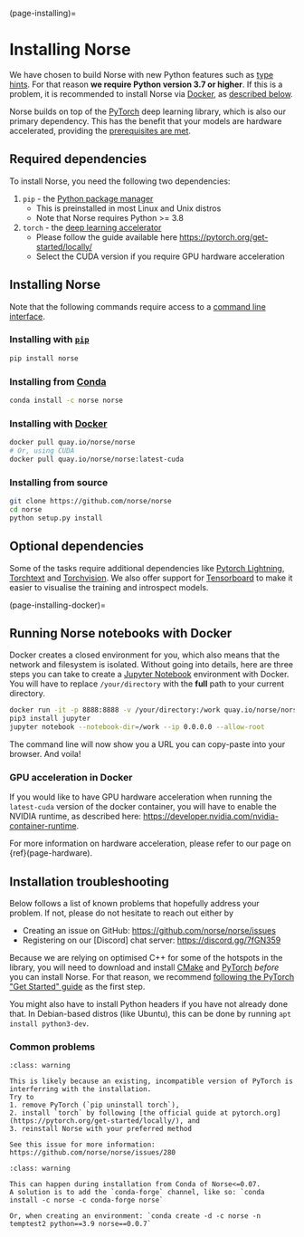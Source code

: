 (page-installing)=

# Installing Norse

We have chosen to build Norse with new Python features such as [type hints](https://docs.python.org/3/whatsnew/3.7.html#whatsnew37-pep560).
For that reason **we require Python version 3.7 or higher**. 
If this is a problem, it is recommended to install Norse via [Docker](https://en.wikipedia.org/wiki/Docker_(software)), as [described below](page-installing-docker).

Norse builds on top of the [PyTorch](https://pytorch.org/) deep learning library, which is also our primary dependency.
This has the benefit that your models are hardware accelerated, providing the [prerequisites are met](https://pytorch.org/get-started/locally/).

## Required dependencies

To install Norse, you need the following two dependencies:
1. `pip` - the [Python package manager](https://pypi.org/project/pip/)
   * This is preinstalled in most Linux and Unix distros
   * Note that Norse requires Python >= 3.8
2. `torch` - the [deep learning accelerator](https://pytorch.org/get-started/locally/)
   * Please follow the guide available here https://pytorch.org/get-started/locally/
   * Select the CUDA version if you require GPU hardware acceleration
  
## Installing Norse

Note that the following commands require access to a 
[command line interface](https://en.wikipedia.org/wiki/Command-line_interface).

### Installing with [`pip`](https://pypi.org/project/pip/)
```bash
pip install norse
```

### Installing from [Conda](https://docs.conda.io/en/latest/)
```bash
conda install -c norse norse
```

### Installing with [Docker](https://en.wikipedia.org/wiki/Docker_(software))
```bash
docker pull quay.io/norse/norse
# Or, using CUDA
docker pull quay.io/norse/norse:latest-cuda
```

### Installing from source
```bash
git clone https://github.com/norse/norse
cd norse
python setup.py install
```


## Optional dependencies

Some of the tasks require additional dependencies like [Pytorch Lightning](https://pytorchlightning.ai/), [Torchtext](https://pytorch.org/text/stable/index.html) and [Torchvision](https://pytorch.org/docs/stable/torchvision/index.html).
We also offer support for [Tensorboard](https://pytorch.org/docs/stable/tensorboard.html) to make it easier to visualise the training and introspect models.

(page-installing-docker)=
## Running Norse notebooks with Docker

Docker creates a closed environment for you, which also means that the network and
filesystem is isolated. Without going into details, here are three steps you can
take to create a [Jupyter Notebook](https://jupyter.org/) environment with
Docker. You will have to replace `/your/directory` with the **full** path to
your current directory.

```bash
docker run -it -p 8888:8888 -v /your/directory:/work quay.io/norse/norse bash
pip3 install jupyter
jupyter notebook --notebook-dir=/work --ip 0.0.0.0 --allow-root
```

The command line will now show you a URL you can copy-paste into your browser.
And voila!

### GPU acceleration in Docker

If you would like to have GPU hardware acceleration when running the `latest-cuda` version of the
docker container, you will have to enable the NVIDIA runtime, 
as described here: https://developer.nvidia.com/nvidia-container-runtime.

For more information on hardware acceleration, please refer to our page on {ref}(page-hardware).


## Installation troubleshooting

Below follows a list of known problems that hopefully address your problem. 
If not, please do not hesitate to reach out either by
* Creating an issue on GitHub: https://github.com/norse/norse/issues
* Registering on our [Discord] chat server: https://discord.gg/7fGN359

Because we are relying on optimised C++ for some of the hotspots in the library, you will need to download and install  [CMake](https://cmake.org/) and [PyTorch](https://pytorch.org/get-started/locally/) *before* you can install Norse.
For that reason, we recommend [following the PyTorch "Get Started" guide](https://pytorch.org/get-started/locally/) as the first step.

You might also have to install Python headers if you have not already done that.
In Debian-based distros (like Ubuntu), this can be done by running `apt install python3-dev`.

### Common problems

```{admonition} ImportError: ... /norse_op.so: undefined symbol: _ZN2at5addmmERKNS_6TensorES2_S2_RKN3c106ScalarES6_
:class: warning

This is likely because an existing, incompatible version of PyTorch is interferring with the installation.
Try to 
1. remove PyTorch (`pip uninstall torch`),
2. install `torch` by following [the official guide at pytorch.org](https://pytorch.org/get-started/locally/), and
3. reinstall Norse with your preferred method

See this issue for more information: https://github.com/norse/norse/issues/280
```

```{admonition} UnsatisfiableError: The following specifications were found to be incompatible with each other
:class: warning

This can happen during installation from Conda of Norse<=0.07.
A solution is to add the `conda-forge` channel, like so: `conda install -c norse -c conda-forge norse`

Or, when creating an environment: `conda create -d -c norse -n temptest2 python==3.9 norse==0.0.7`
```